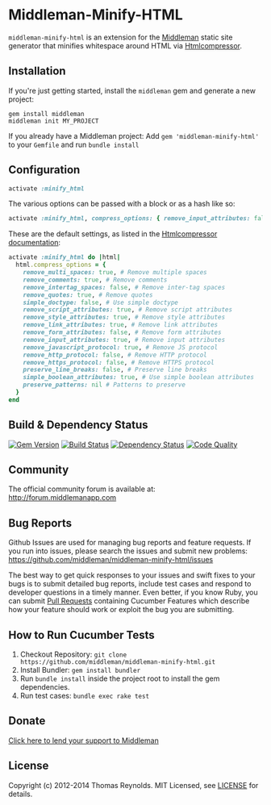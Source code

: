 # Middleman-Minify-HTML

`middleman-minify-html` is an extension for the [Middleman] static site generator that minifies whitespace around HTML via [Htmlcompressor](https://github.com/paolochiodi/htmlcompressor).

## Installation

If you're just getting started, install the `middleman` gem and generate a new project:

```
gem install middleman
middleman init MY_PROJECT
```

If you already have a Middleman project: Add `gem 'middleman-minify-html'` to your `Gemfile` and run `bundle install`

## Configuration

```ruby
activate :minify_html
```
The various options can be passed with a block or as a hash like so:
```ruby
activate :minify_html, compress_options: { remove_input_attributes: false }
```
These are the default settings, as listed in the [Htmlcompressor documentation](https://github.com/paolochiodi/htmlcompressor#usage):
```ruby
activate :minify_html do |html|
  html.compress_options = {
    remove_multi_spaces: true, # Remove multiple spaces
    remove_comments: true, # Remove comments
    remove_intertag_spaces: false, # Remove inter-tag spaces
    remove_quotes: true, # Remove quotes
    simple_doctype: false, # Use simple doctype
    remove_script_attributes: true, # Remove script attributes
    remove_style_attributes: true, # Remove style attributes
    remove_link_attributes: true, # Remove link attributes
    remove_form_attributes: false, # Remove form attributes
    remove_input_attributes: true, # Remove input attributes
    remove_javascript_protocol: true, # Remove JS protocol
    remove_http_protocol: false, # Remove HTTP protocol
    remove_https_protocol: false, # Remove HTTPS protocol
    preserve_line_breaks: false, # Preserve line breaks
    simple_boolean_attributes: true, # Use simple boolean attributes
    preserve_patterns: nil # Patterns to preserve
  }
end
```

## Build & Dependency Status

[![Gem Version](https://badge.fury.io/rb/middleman-minify-html.png)][gem]
[![Build Status](https://travis-ci.org/middleman/middleman-minify-html.png)][travis]
[![Dependency Status](https://gemnasium.com/middleman/middleman-minify-html.png?travis)][gemnasium]
[![Code Quality](https://codeclimate.com/github/middleman/middleman-minify-html.png)][codeclimate]

## Community

The official community forum is available at: http://forum.middlemanapp.com

## Bug Reports

Github Issues are used for managing bug reports and feature requests. If you run into issues, please search the issues and submit new problems: https://github.com/middleman/middleman-minify-html/issues

The best way to get quick responses to your issues and swift fixes to your bugs is to submit detailed bug reports, include test cases and respond to developer questions in a timely manner. Even better, if you know Ruby, you can submit [Pull Requests](https://help.github.com/articles/using-pull-requests) containing Cucumber Features which describe how your feature should work or exploit the bug you are submitting.

## How to Run Cucumber Tests

1. Checkout Repository: `git clone https://github.com/middleman/middleman-minify-html.git`
2. Install Bundler: `gem install bundler`
3. Run `bundle install` inside the project root to install the gem dependencies.
4. Run test cases: `bundle exec rake test`

## Donate

[Click here to lend your support to Middleman](https://spacebox.io/s/4dXbHBorC3)

## License

Copyright (c) 2012-2014 Thomas Reynolds. MIT Licensed, see [LICENSE] for details.

[middleman]: http://middlemanapp.com
[gem]: https://rubygems.org/gems/middleman-minify-html
[travis]: http://travis-ci.org/middleman/middleman-minify-html
[gemnasium]: https://gemnasium.com/middleman/middleman-minify-html
[codeclimate]: https://codeclimate.com/github/middleman/middleman-minify-html
[LICENSE]: https://github.com/middleman/middleman-minify-html/blob/master/LICENSE.md
